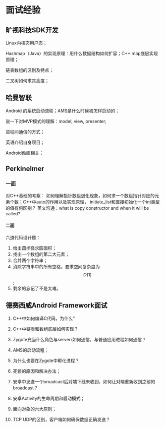# 面试经验

## 旷视科技SDK开发

Linux内核态用户态；

Hashmap（Java）的实现原理：用什么数据结构如何扩容；C++ map底层实现原理；

链表数组的区别及特点；

二叉树如何求其高度；

## 哈曼智联

Android 的系统启动流程；AMS是什么时候被怎样启动的；

说一下对MVP模式的理解：model, view, presenter;

进程间通信的方式；

英语介绍自身项目；

Android动画相关；
## Perkinelmer
### 一面

对C++基础的考察：
如何理解指针数组退化现象，如何求一个数组指针对应的元素个数；C++中auto的作用以及实现原理， initiate_list和直接初始化一个int类型的值有何区别？
英文沟通：what is copy constructor and when it will be called?

#### 二面

六道代码设计题：

1. 给出圆半径求圆面积；
2. 找出一个数组的第二大元素；
3. 合并两个字符串；
4. 消除字符串中的所有空格，要求空间复杂度为$$O(1)$$;
5. 剩余的忘记了不是太难。

## 德赛西威Android Framework面试

1. C++中如何编译C代码，为什么“

2. C++中链表和数组底层如何实现？

3. Zygote充当什么角色与serverr如何通信，与普通应用进程如何通信？

4. AMS的启动流程；

5. 为什么也要在Zygote中孵化进程？

6. 死锁的原因和解决办法；

7. 安卓中发送一个broadcast后对端下线未收到，如何让对端重新收到之前的broadcast？

8. 安卓Activity的生命周期和启动模式；

9. 面向对象的六大原则；

10. TCP UDP的区别，客户端如何确保数据正确发送？

    

